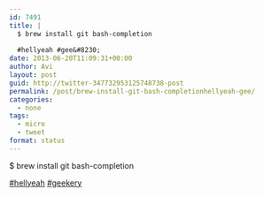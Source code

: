 ```yaml
---
id: 7491
title: |
  $ brew install git bash-completion
  
  #hellyeah #gee&#8230;
date: 2013-06-20T11:09:31+00:00
author: Avi
layout: post
guid: http://twitter-347732953125748738-post
permalink: /post/brew-install-git-bash-completionhellyeah-gee/
categories:
  - none
tags:
  - micro
  - tweet
format: status
---
```

$ brew install git bash-completion

[#hellyeah](http://twitter.com/search?q=%23hellyeah) [#geekery](http://twitter.com/search?q=%23geekery)